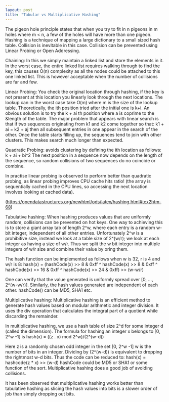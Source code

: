 ```yaml
---
layout: post
title: "Tabular vs Multiplicative Hashing"
---
```


The pigeon hole principle states that when you try to fit in n pigeons in m
holes where m < n, a few of the holes will have more than one pigeon. Hashing
is a technique of mapping a large dictionary to a small sized hash table.
Collision is inevitable in this case.
Collision can be prevented using Linear Probing or Open Addressing.

Chaining: In this we simply maintain a linked list and store the elements in
it. In the worst case, the entire linked list requires walking through to find
the key, this causes O(n) complexity as all the nodes could be attached to
this one linked list. This is however acceptable when the number of collisions
are far and few.

Linear Probing: You check the original location through hashing, if the key is
not present at this location you linearly look through the next locations. The
lookup can in the worst case take O(m) where m is the size of the lookup
table. Theoretically, the ith position tried after the initial one is k+i.
An obvious solution is to try the k + ai th position where a is coprime to the
&length of the table. The major problem that appears with linear search is that
if two sequences originating from k1 and k2  come together so that:
k1 + ai = k2 + aj
then all subsequent entries in one appear in the search of the other. Once the
table starts filling up, the sequences tend to join with other clusters. This
makes search much longer than expected.

Quadratic Probing: avoids clustering by defining the ith location as follows:
k + ai + bi^2
The next position in a sequence now depends on the length of the sequence, so
random collisions of two sequences do no coincide or combine.

In practise linear probing is observed to perform better than quadratic
probing, as linear probing improves CPU cache hits ratio! (the array is
sequentially cached in the CPU lines, so accessing the next location involves
looking at cached data).


(https://opendatastructures.org/newhtml/ods/latex/hashing.html#tex2htm-68)

Tabulative hashing:
When hashing produces values that are uniformly random, collisions can be
prevented on hot keys.
One way to achieving this is to store a giant array tab of length 2^w, where
each entry is a random w-bit integer, independent of all other entries.
Unfortunately 2^w is a prohibitive size, instead we look at a table size of
2^(w/r); we look at each integer as having a size of w/r.
Thus we split the w bit integer into multiple integers of w/r size and combine
their value by oring them.

The hash function can be implemented as follows when w is 32, r is 4 and w/r
is 8:
hash(x) = (hashCode(x) >> 8  & 0xff
		^ hashCode(x) >> 8  & 0xff
		^ hashCode(x) >> 16  & 0xff
		^ hashCode(x) >> 24  & 0xff) >> (w-w/r)

One can verify that the value generated is uniformly spread over [0, ...,
2^(w-w/r)]. Similarly, the hash values generated are independent of each
other.
hashCode() can be MD5, SHA1 etc.


Multiplicative hashing: Multiplicative hashing is an efficient method to
generate hash values based on modular arithmetic and integer division. It uses
the div operation that calculates the integral part of a quotient while
discarding the remainder.

In multiplicative hashing, we use a hash table of size 2^d for some integer d
(called the dimension). The formula for hashing an integer x  belongs to [0,
2^w -1] is
hash(x) = ((z . x) mod 2^w)/(2^(w-d))

Here z is a randomly chosen odd integer in the set [0, 2^w -1]
w is the number of bits in an integer.
Dividing by (2^(w-d)) is equivalent to dropping the rightmost w-d bits.
Thus the code can be reduced to:
hash(x) = hashcode(z * x) >>  (w-d)
hashCode could be MD5 or SHA1 or some function of the sort.
Multiplicative hashing does a good job of avoiding collisions.


It has been observed that multiplicative hashing works better than tabulative
hashing as slicing the hash values into bits is a slower order of job than
simply dropping out bits.
